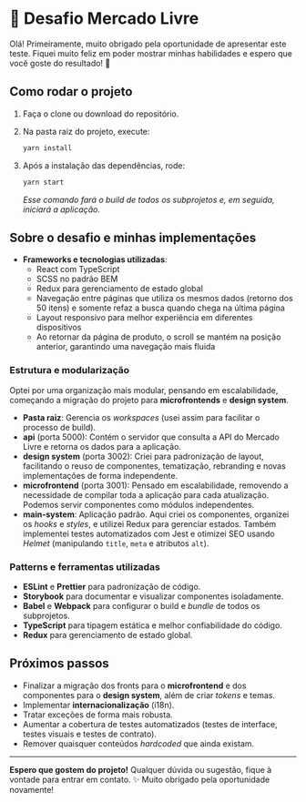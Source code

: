 # 🛒 Desafio Mercado Livre

Olá! Primeiramente, muito obrigado pela oportunidade de apresentar este teste. Fiquei muito feliz em poder mostrar minhas habilidades e espero que você goste do resultado! 🚀

## Como rodar o projeto

1. Faça o clone ou download do repositório.
2. Na pasta raiz do projeto, execute:

   ```bash
   yarn install
   ```

3. Após a instalação das dependências, rode:

   ```bash
   yarn start
   ```

   *Esse comando fará o build de todos os subprojetos e, em seguida, iniciará a aplicação.*

## Sobre o desafio e minhas implementações

- **Frameworks e tecnologias utilizadas**:
  - React com TypeScript
  - SCSS no padrão BEM
  - Redux para gerenciamento de estado global
  - Navegação entre páginas que utiliza os mesmos dados (retorno dos 50 itens) e somente refaz a busca quando chega na última página
  - Layout responsivo para melhor experiência em diferentes dispositivos
  - Ao retornar da página de produto, o scroll se mantém na posição anterior, garantindo uma navegação mais fluida

### Estrutura e modularização

Optei por uma organização mais modular, pensando em escalabilidade, começando a migração do projeto para **microfrontends** e **design system**.

- **Pasta raiz**: Gerencia os *workspaces* (usei assim para facilitar o processo de build).
- **api** (porta 5000): Contém o servidor que consulta a API do Mercado Livre e retorna os dados para a aplicação.
- **design system** (porta 3002): Criei para padronização de layout, facilitando o reuso de componentes, tematização, rebranding e novas implementações de forma independente.
- **microfrontend** (porta 3001): Pensado em escalabilidade, removendo a necessidade de compilar toda a aplicação para cada atualização. Podemos servir componentes como módulos independentes.
- **main-system**: Aplicação padrão. Aqui criei os componentes, organizei os *hooks* e *styles*, e utilizei Redux para gerenciar estados. Também implementei testes automatizados com Jest e otimizei SEO usando *Helmet* (manipulando `title`, `meta` e atributos `alt`).

### Patterns e ferramentas utilizadas

- **ESLint** e **Prettier** para padronização de código.
- **Storybook** para documentar e visualizar componentes isoladamente.
- **Babel** e **Webpack** para configurar o build e *bundle* de todos os subprojetos.
- **TypeScript** para tipagem estática e melhor confiabilidade do código.
- **Redux** para gerenciamento de estado global.

## Próximos passos

- Finalizar a migração dos fronts para o **microfrontend** e dos componentes para o **design system**, além de criar *tokens* e temas.
- Implementar **internacionalização** (i18n).
- Tratar exceções de forma mais robusta.
- Aumentar a cobertura de testes automatizados (testes de interface, testes visuais e testes de contrato).
- Remover quaisquer conteúdos *hardcoded* que ainda existam.

---

**Espero que gostem do projeto!** Qualquer dúvida ou sugestão, fique à vontade para entrar em contato. ✨ Muito obrigado pela oportunidade novamente!
